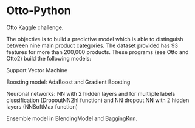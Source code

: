 # Otto-Python
Otto Kaggle challenge. 

The objective is to build a predictive model which is able to distinguish between  nine main product categories. The dataset provided has 93 features for more than 200,000 products. These programs (see Otto and Otto2) build the following models:

 Support Vector Machine
 
 Boosting model: AdaBoost and Gradient Boosting
 
 Neuronal networks: NN with 2 hidden layers and for multliple labels clsssification (DropoutNN2hl function)
 and NN dropout NN with 2 hidden layers (NNSoftMax function)
 
 Ensemble model in BlendingModel and BaggingKnn.
